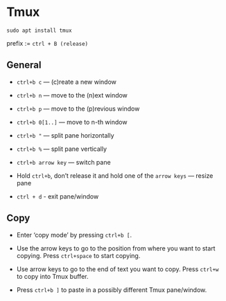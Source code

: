 # Tmux

```
sudo apt install tmux
```
prefix := `ctrl + B (release)`

## General

* `ctrl+b c` — (c)reate a new window

* `ctrl+b n` — move to the (n)ext window

* `ctrl+b p` — move to the (p)revious window

* `ctrl+b 0[1..]` — move to n-th window

* `ctrl+b "` — split pane horizontally

* `ctrl+b %` — split pane vertically

* `ctrl+b arrow key` — switch pane

* Hold `ctrl+b`, don’t release it and hold one of the `arrow keys` — resize pane

* `ctrl + d` - exit pane/window


## Copy

* Enter ‘copy mode’ by pressing `ctrl+b [`.

* Use the arrow keys to go to the position from where you want to start copying. Press `ctrl+space` to start copying.

* Use arrow keys to go to the end of text you want to copy. Press  `ctrl+w` to copy into Tmux buffer.

* Press `ctrl+b ]` to paste in a possibly different Tmux pane/window.
